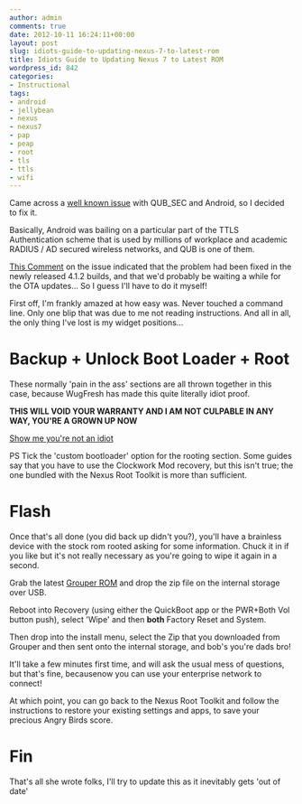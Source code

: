 ```yaml
---
author: admin
comments: true
date: 2012-10-11 16:24:11+00:00
layout: post
slug: idiots-guide-to-updating-nexus-7-to-latest-rom
title: Idiots Guide to Updating Nexus 7 to Latest ROM
wordpress_id: 842
categories:
- Instructional
tags:
- android
- jellybean
- nexus
- nexus7
- pap
- peap
- root
- tls
- ttls
- wifi
---
```


Came across a [well known issue](http://code.google.com/p/android/issues/detail?id=34212) with QUB_SEC and Android, so I decided to fix it.

Basically, Android was bailing on a particular part of the TTLS Authentication scheme that is used by millions of workplace and academic RADIUS / AD secured wireless networks, and QUB is one of them.

[This Comment](http://code.google.com/p/android/issues/detail?id=34212#c232) on the issue indicated that the problem had been fixed in the newly released 4.1.2 builds, and that we'd probably be waiting a while for the OTA updates... So I guess I'll have to do it myself!

First off, I'm frankly amazed at how easy was. Never touched a command line. Only one blip that was due to me not reading instructions. And all in all, the only thing I've lost is my widget positions...


# Backup + Unlock Boot Loader + Root


These normally 'pain in the ass' sections are all thrown together in this case, because WugFresh has made this quite literally idiot proof.

**THIS WILL VOID YOUR WARRANTY AND I AM NOT CULPABLE IN ANY WAY, YOU'RE A GROWN UP NOW**

[Show me you're not an idiot](http://www.wugfresh.com/dev/nexus-root-toolkit/)

PS Tick the 'custom bootloader' option for the rooting section. Some guides say that you have to use the Clockwork Mod recovery, but this isn't true; the one bundled with the Nexus Root Toolkit is more than sufficient.


# Flash


Once that's all done (you did back up didn't you?), you'll have a brainless device with the stock rom rooted asking for some information. Chuck it in if you like but it's not really necessary as you're going to wipe it again in a second.

Grab the latest [Grouper ROM](http://download.peteralfonso.com/grouper/rom) and drop the zip file on the internal storage over USB.

Reboot into Recovery (using either the QuickBoot app or the PWR+Both Vol button push), select 'Wipe' and then **both** Factory Reset and System.

Then drop into the install menu, select the Zip that you downloaded from Grouper and then sent onto the internal storage, and bob's you're dads bro!

It'll take a few minutes first time, and will ask the usual mess of questions, but that's fine, becausenow you can use your enterprise network to connect!



At which point, you can go back to the Nexus Root Toolkit and follow the instructions to restore your existing settings and apps, to save your precious Angry Birds score.


# Fin


That's all she wrote folks, I'll try to update this as it inevitably gets 'out of date'

